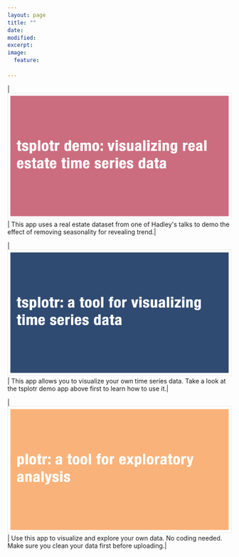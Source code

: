 ```yaml
---
layout: page
title: ""
date: 
modified:
excerpt:
image:
  feature:

---
```


| [![](tsplotr-demo.png)](https://cabaceo.shinyapps.io/tsplotr-demo/) | This app uses a real estate dataset from one of Hadley's talks to demo the effect of removing seasonality for revealing trend.|

| [![](tsplotr.png)](https://cabaceo.shinyapps.io/tsplotr/) | This app allows you to visualize your own time series data. Take a look at the tsplotr demo app above first to learn how to use it.|

| [![](plotr.png)](https://cabaceo.shinyapps.io/plotr/) | Use this app to visualize and explore your own data. No coding needed. Make sure you clean your data first before uploading.|

